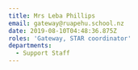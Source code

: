 ```yaml
---
title: Mrs Leba Phillips
email: gateway@ruapehu.school.nz
date: 2019-08-10T04:48:36.875Z
roles: 'Gateway, STAR coordinator'
departments:
  - Support Staff
---
```


